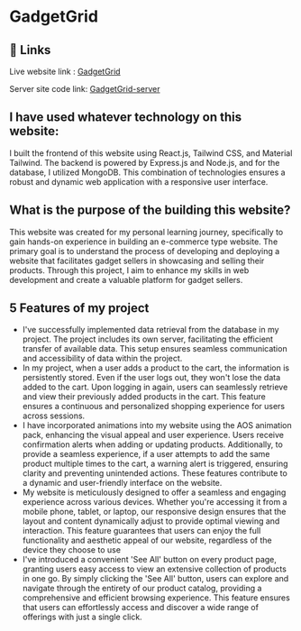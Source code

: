 # GadgetGrid


## 🔗 Links
Live website link :
[GadgetGrid](https://gadgetgrid-client.web.app)

Server site code link: [GadgetGrid-server](https://github.com/Shahed007/gadget-grid-server)

## I have used whatever technology on this website:
I built the frontend of this website using React.js, Tailwind CSS, and Material Tailwind. The backend is powered by Express.js and Node.js, and for the database, I utilized MongoDB. This combination of technologies ensures a robust and dynamic web application with a responsive user interface.

## What is the purpose of the building this website?

This website was created for my personal learning journey, specifically to gain hands-on experience in building an e-commerce type website. The primary goal is to understand the process of developing and deploying a website that facilitates gadget sellers in showcasing and selling their products. Through this project, I aim to enhance my skills in web development and create a valuable platform for gadget sellers.



## 5 Features of my project

- I've successfully implemented data retrieval from the database in my project. The project includes its own server, facilitating the efficient transfer of available data. This setup ensures seamless communication and accessibility of data within the project.
- In my project, when a user adds a product to the cart, the information is persistently stored. Even if the user logs out, they won't lose the data added to the cart. Upon logging in again, users can seamlessly retrieve and view their previously added products in the cart. This feature ensures a continuous and personalized shopping experience for users across sessions.
- I have incorporated animations into my website using the AOS animation pack, enhancing the visual appeal and user experience. Users receive confirmation alerts when adding or updating products. Additionally, to provide a seamless experience, if a user attempts to add the same product multiple times to the cart, a warning alert is triggered, ensuring clarity and preventing unintended actions. These features contribute to a dynamic and user-friendly interface on the website.
- My website is meticulously designed to offer a seamless and engaging experience across various devices. Whether you're accessing it from a mobile phone, tablet, or laptop, our responsive design ensures that the layout and content dynamically adjust to provide optimal viewing and interaction. This feature guarantees that users can enjoy the full functionality and aesthetic appeal of our website, regardless of the device they choose to use
- I've introduced a convenient 'See All' button on every product page, granting users easy access to view an extensive collection of products in one go. By simply clicking the 'See All' button, users can explore and navigate through the entirety of our product catalog, providing a comprehensive and efficient browsing experience. This feature ensures that users can effortlessly access and discover a wide range of offerings with just a single click.






